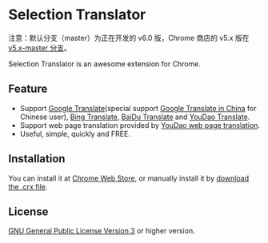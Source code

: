 # Selection Translator

注意：默认分支（master）为正在开发的 v6.0 版，Chrome 商店的 v5.x 版在 [v5.x-master 分支](https://github.com/lmk123/crx-selection-translate/tree/5.x-master)。

Selection Translator is an awesome extension for Chrome.

## Feature

 + Support [Google Translate](https://translate.google.com/)(special support [Google Translate in China](http://translate.google.cn/) for Chinese user), [Bing Translate](http://cn.bing.com/dict/), [BaiDu Translate](http://fanyi.baidu.com/) and [YouDao Translate](http://fanyi.youdao.com/).
 + Support web page translation provided by [YouDao web page translation](http://fanyi.youdao.com/web2/).
 + Useful, simple, quickly and FREE.

## Installation
You can install it at [Chrome Web Store](https://chrome.google.com/webstore/detail/ikhdkkncnoglghljlkmcimlnlhkeamad), or manually install it by [download the .crx file](https://github.com/lmk123/crx-selection-translate/releases/latest).

## License
[GNU General Public License Version 3](https://www.gnu.org/licenses/gpl.html) or higher version.
